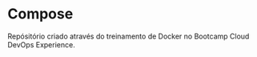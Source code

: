 # Compose

Repósitório criado através do treinamento de Docker no Bootcamp Cloud DevOps Experience. 
